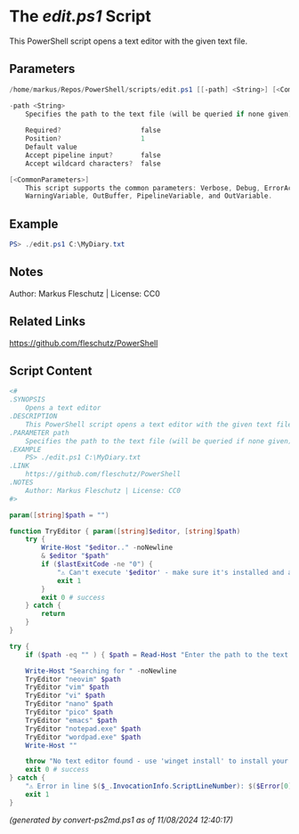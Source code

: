 The *edit.ps1* Script
===========================

This PowerShell script opens a text editor with the given text file.

Parameters
----------
```powershell
/home/markus/Repos/PowerShell/scripts/edit.ps1 [[-path] <String>] [<CommonParameters>]

-path <String>
    Specifies the path to the text file (will be queried if none given)
    
    Required?                    false
    Position?                    1
    Default value                
    Accept pipeline input?       false
    Accept wildcard characters?  false

[<CommonParameters>]
    This script supports the common parameters: Verbose, Debug, ErrorAction, ErrorVariable, WarningAction, 
    WarningVariable, OutBuffer, PipelineVariable, and OutVariable.
```

Example
-------
```powershell
PS> ./edit.ps1 C:\MyDiary.txt

```

Notes
-----
Author: Markus Fleschutz | License: CC0

Related Links
-------------
https://github.com/fleschutz/PowerShell

Script Content
--------------
```powershell
<#
.SYNOPSIS
	Opens a text editor
.DESCRIPTION
	This PowerShell script opens a text editor with the given text file.
.PARAMETER path
	Specifies the path to the text file (will be queried if none given)
.EXAMPLE
	PS> ./edit.ps1 C:\MyDiary.txt
.LINK
	https://github.com/fleschutz/PowerShell
.NOTES
	Author: Markus Fleschutz | License: CC0
#>

param([string]$path = "")

function TryEditor { param([string]$editor, [string]$path)
	try {
		Write-Host "$editor.." -noNewline
		& $editor "$path"
		if ($lastExitCode -ne "0") {
			"⚠️ Can't execute '$editor' - make sure it's installed and available"
			exit 1
		}
		exit 0 # success
	} catch {
		return
	}
}

try {
	if ($path -eq "" ) { $path = Read-Host "Enter the path to the text file" }

	Write-Host "Searching for " -noNewline
	TryEditor "neovim" $path
	TryEditor "vim" $path
	TryEditor "vi" $path
	TryEditor "nano" $path
	TryEditor "pico" $path
	TryEditor "emacs" $path
	TryEditor "notepad.exe" $path
	TryEditor "wordpad.exe" $path
	Write-Host ""

	throw "No text editor found - use 'winget install' to install your favorite text editor."
	exit 0 # success
} catch {
	"⚠️ Error in line $($_.InvocationInfo.ScriptLineNumber): $($Error[0])"
	exit 1
}
```

*(generated by convert-ps2md.ps1 as of 11/08/2024 12:40:17)*
